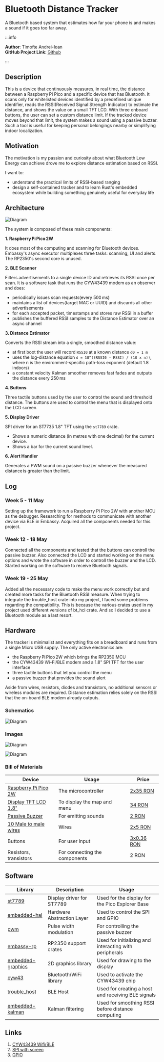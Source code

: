 # Bluetooth Distance Tracker
A Bluetooth based system that estimates how far your phone is and makes a sound if it goes too far away.

:::info 

**Author**: Timofte Andrei-Ioan \
**GitHub Project Link**: [Github](https://github.com/UPB-PMRust-Students/proiect-Andrei1223)

:::

## Description

This is a device that continuously measures, in real time, the distance between a Raspberry Pi Pico and a specific device that has Bluetooth.
It scans only for whitelisted devices identified by a predefined unique identifier, reads the RSSI(Received Signal Strength Indicator) to estimate the distance, and shows the value on a small TFT LCD.
With three onboard buttons, the user can set a custom distance limit. If the tracked device moves beyond that limit, the system makes a sound using a passive buzzer.
Such a tool is useful for keeping personal belongings nearby or simplifying indoor localization.

## Motivation

The motivation is my passion and curiosity about what Bluetooth Low Energy can achieve drove me to explore distance estimation based on RSSI.

I want to:
 - understand the practical limits of RSSI-based ranging
 - design a self-contained tracker and to learn Rust's embedded ecosystem while building something genuinely useful for everyday life

## Architecture

![Diagram](components_diagram.svg)

The system is composed of these main components:

**1. Raspberry Pi Pico 2W**

It does most of the computing and scanning for Bluetooth devices.
Embassy's async executor multiplexes three tasks: scanning, UI and alerts. The RP2350's second core is unused.

**2. BLE Scanner**

Filters advertisements to a single device ID and retrieves its RSSI once per scan.
It is a software task that runs the CYW43439 modem as an observer and does:
 - periodically issues scan requests(every 500 ms)
 - maintains a list of devices(target MAC or UUID) and discards all other advertisements
 - for each accepted packet, timestamps and stores raw RSSI in a buffer
 - publishes the buffered RSSI samples to the Distance Estimator over an async channel

**3. Distance Estimator**

Converts the RSSI stream into a single, smoothed distance value:
 - at first boot the user will record `RSSI0` at a known distance `d0 = 1 m`
 - uses the log-distance equation `d = 10^((RSSI0 − RSSI) / (10 x n))`, where n is the environment-specific path-loss exponent (default 1.8 indoors)
 - a constant velocity Kalman smoother removes fast fades and outputs the distance every 250 ms

**4. Buttons**

Three tactile buttons used by the user to control the sound and threshold distance. The buttons are used to
control the menu that is displayed onto the LCD screen.

**5. Display Driver**

SPI driver for an ST7735 1.8" TFT using the `st7789` crate.
 - Shows a numeric distance (in metres with one decimal) for the current device.
 - Shows a bar for the current sound level.

**6. Alert Handler**

 Generates a PWM sound on a passive buzzer whenever the measured distance is greater than the limit.


## Log

### Week 5 - 11 May
Setting up the framework to run a Raspberry Pi Pico 2W with another MCU as the debugger. Researching for methods to communicate with another device via BLE in Embassy. Acquired all the components needed for this project.

### Week 12 - 18 May
Connected all the components and tested that the buttons can controll the passive buzzer. Also connected the LCD and started working on the menu options and wrote the software in order to controll the buzzer and the LCD. Started working on the software to receive Bluetooth signals.

### Week 19 - 25 May
Added all the necessary code to make the menu work correctly but and created more tasks for the Bluetooth RSSI measure. When trying to integrate the trouble_host crate into my project, I faced some problems regarding the compatibility. This is because the various crates used in my project used different versions of bt_hci crate. And so I decided to use a Bluetooth module as a last resort.

## Hardware


The tracker is minimalist and everything fits on a breadboard and runs from a single Micro USB supply.
The only active electronics are:
 - the Raspberry Pi Pico 2W which brings the RP2350 MCU
 - the CYW43439 Wi-Fi/BLE modem and a 1.8" SPI TFT for the user interface
 - three tactile buttons that let you control the menu
 - a passive buzzer that provides the sound alert

Aside from wires, resistors, diodes and transistors, no additional sensors or wireless modules are required.  Distance estimation relies solely on the RSSI that the on-board BLE modem already outputs.


### Schematics

![Diagram](schematic.svg)

### Images

![Diagram](first_image.webp)

![Diagram](second_image.webp)

### Bill of Materials

| Device | Usage | Price |
|--------|--------|-------|
| [Raspberry Pi Pico 2W](https://www.raspberrypi.com/documentation/microcontrollers/raspberry-pi-pico.html) | The microcontroller | [2x35 RON](https://www.optimusdigital.ro/en/raspberry-pi-boards/12394-raspberry-pi-pico-w.html) |
| [Display TFT LCD 1.8"](https://www.displayfuture.com/Display/datasheet/controller/ST7735.pdf) | To display the map and menu  | [34 RON](https://www.emag.ro/display-tft-lcd-1-8-inch-128x160-spi-st7735s-arduino-emg204/pd/D8RPFSYBM/) |
| [Passive Buzzer](https://components101.com/sites/default/files/component_datasheet/Buzzer%20Datasheet.pdf) | For emitting sounds | [2 RON](https://www.optimusdigital.ro/ro/audio-buzzere/634-buzzer-pasiv-de-5-v.html?search_query=buzzer+pasiv&results=15) |
| [10 Male to male wires](https://media.digikey.com/pdf/Data%20Sheets/Digi-Key%20PDFs/Jumper_Wire_Kits.pdf) | Wires | [2x5 RON](https://www.optimusdigital.ro/ro/fire-fire-mufate/884-set-fire-tata-tata-40p-10-cm.html?search_query=Fire+Colorate+Tata-Tata+%2840p%2C+10+cm%29&results=10) |
| Buttons | For user input | [3x0.36 RON](https://www.optimusdigital.ro/en/buttons-and-switches/1119-6x6x6-push-button.html?search_query=buttons&results=258) |
| Resistors, transistors | For connecting the components | 2 RON |



## Software

| Library | Description | Usage |
|---------|-------------|-------|
| [st7789](https://github.com/almindor/st7789) | Display driver for ST7789 | Used for the display for the Pico Explorer Base |
| [embadded-hal](https://docs.rs/embedded-hal/latest/embedded_hal/) | Hardware Abstraction Layer | Used to control the SPI and GPIO |
| [pwm](https://docs.rs/rp2040-hal/latest/rp2040_hal/pwm/index.html) | Pulse width modulation| For controlling the passive buzzer |
| [embassy-rp](https://docs.embassy.dev/embassy-rp/git/rp2040/index.html) | RP2350 support crates | Used for initializing and interacting with peripherals |
| [embedded-graphics](https://github.com/embedded-graphics/embedded-graphics) | 2D graphics library | Used for drawing to the display |
| [cyw43](https://crates.io/crates/cyw43) | Bluetooth/WiFi library | Used to activate the CYW43439 chip| 
| [trouble_host](https://docs.embassy.dev/trouble-host/git/default/index.html)| BLE Host | Used for creating a host and receiving BLE signals |
| [embedded-kalman](https://crates.io/crates/embedded-kalman) | Kalman filtering | Used for smoothing RSSI before distance computing |

## Links

<!-- Add a few links that inspired you and that you think you will use for your project -->

1. [CYW43439 Wifi/BLE](https://pmrust.pages.upb.ro/docs/acs_cc/lab/07#wi-fi-in-embassy)
2. [SPI with screen](https://pmrust.pages.upb.ro/docs/acs_cc/lab/05#screen)
3. [GPIO](https://pmrust.pages.upb.ro/docs/acs_cc/lab/02)
